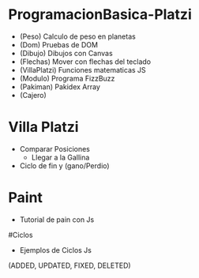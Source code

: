 # ProgramacionBasica-Platzi

- (Peso) Calculo de peso en planetas
- (Dom) Pruebas de DOM
- (Dibujo) Dibujos con Canvas
- (Flechas) Mover con flechas del teclado
- (VillaPlatzi) Funciones matematicas JS
- (Modulo) Programa FizzBuzz
- (Pakiman) Pakidex Array
- (Cajero)

# Villa Platzi
  - Comparar Posiciones
    - Llegar a la Gallina
- Ciclo de fin y (gano/Perdio)

# Paint
- Tutorial de pain con Js

#Ciclos
- Ejemplos de Ciclos Js


(ADDED, UPDATED, FIXED, DELETED)
